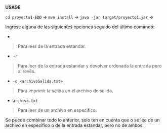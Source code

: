 **USAGE**

```cd proyecto1-EDD``` ->
```mvn install``` ->
```java -jar target/proyecto1.jar``` ->

<div>
Ingrese alguna de las siguientes opciones seguido del último comando:
  
  - ``` ```
  > Para leer de la entrada estandar.
  
  - ```-r ```
  > Para leer de la entrada estandar y devolver ordenada la entrada pero al revés.
  
  - ```-o <archivoSalida.txt> ```
  > Para imprimir la salida en el archivo de salida.

  - ```archivo.txt ```
  > Para leer de un archivo en especifico.

  Se puede combinar todo lo anterior, solo ten en cuenta que o se lee de un archivo en especifico o de la entrada estandar, pero no de ambos.
</div>

